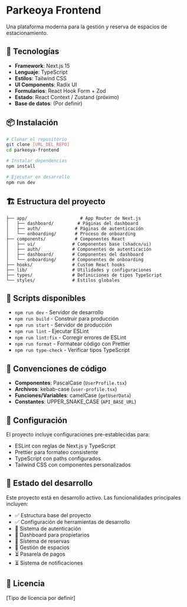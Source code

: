 # Parkeoya Frontend

Una plataforma moderna para la gestión y reserva de espacios de estacionamiento.

## 🚀 Tecnologías

- **Framework**: Next.js 15
- **Lenguaje**: TypeScript
- **Estilos**: Tailwind CSS
- **UI Components**: Radix UI
- **Formularios**: React Hook Form + Zod
- **Estado**: React Context / Zustand (próximo)
- **Base de datos**: (Por definir)

## 📦 Instalación

```bash
# Clonar el repositorio
git clone [URL_DEL_REPO]
cd parkeoya-frontend

# Instalar dependencias
npm install

# Ejecutar en desarrollo
npm run dev
```

## 🏗️ Estructura del proyecto

```
├── app/                    # App Router de Next.js
│   ├── dashboard/         # Páginas del dashboard
│   ├── auth/             # Páginas de autenticación
│   └── onboarding/       # Proceso de onboarding
├── components/           # Componentes React
│   ├── ui/              # Componentes base (shadcn/ui)
│   ├── auth/            # Componentes de autenticación
│   ├── dashboard/       # Componentes del dashboard
│   └── onboarding/      # Componentes de onboarding
├── hooks/               # Custom React hooks
├── lib/                 # Utilidades y configuraciones
├── types/               # Definiciones de tipos TypeScript
└── styles/              # Estilos globales
```

## 📝 Scripts disponibles

- `npm run dev` - Servidor de desarrollo
- `npm run build` - Construir para producción
- `npm run start` - Servidor de producción
- `npm run lint` - Ejecutar ESLint
- `npm run lint:fix` - Corregir errores de ESLint
- `npm run format` - Formatear código con Prettier
- `npm run type-check` - Verificar tipos TypeScript

## 🎨 Convenciones de código

- **Componentes**: PascalCase (`UserProfile.tsx`)
- **Archivos**: kebab-case (`user-profile.tsx`)
- **Funciones/Variables**: camelCase (`getUserData`)
- **Constantes**: UPPER_SNAKE_CASE (`API_BASE_URL`)

## 🔧 Configuración

El proyecto incluye configuraciones pre-establecidas para:

- ESLint con reglas de Next.js y TypeScript
- Prettier para formateo consistente
- TypeScript con paths configurados
- Tailwind CSS con componentes personalizados

## 🚧 Estado del desarrollo

Este proyecto está en desarrollo activo. Las funcionalidades principales incluyen:

- ✅ Estructura base del proyecto
- ✅ Configuración de herramientas de desarrollo
- 🔄 Sistema de autenticación
- 🔄 Dashboard para propietarios
- 🔄 Sistema de reservas
- 🔄 Gestión de espacios
- ⏳ Pasarela de pagos
- ⏳ Sistema de notificaciones

## 📄 Licencia

[Tipo de licencia por definir]
